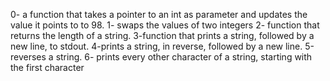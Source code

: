0- a function that takes a pointer to an int as parameter and
updates the value it points to to 98.
1- swaps the values of two integers
2-  function that returns the length of a string.
3-function that prints a string, followed by a new line, to stdout.
4-prints a string, in reverse, followed by a new line.
5-reverses a string.
6- prints every other character of a string, starting with the first character